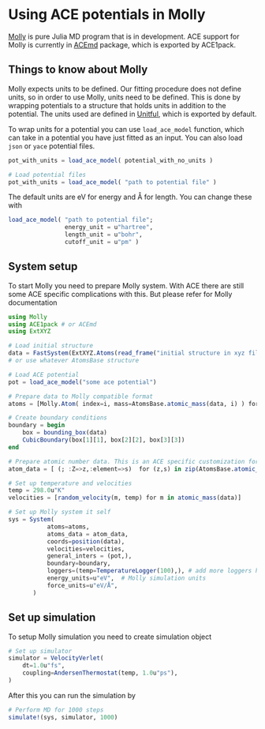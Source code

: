 # Using ACE potentials in Molly

[Molly](https://github.com/JuliaMolSim/Molly.jl) is pure Julia MD program that is in development.
ACE support for Molly is currently in [ACEmd](https://github.com/ACEsuit/ACEmd.jl) package,
which is exported by ACE1pack. 


## Things to know about Molly

Molly expects units to be defined. Our fitting procedure does not define units,
so in order to use Molly, units need to be defined. This is done by wrapping potentials to
a structure that holds units in addition to the potential. The units used are defined in [Unitful](https://github.com/PainterQubits/Unitful.jl), which is exported by default.

To wrap units for a potential you can use `load_ace_model` function, which can take in
a potential you have just fitted as an input. You can also load `json` or `yace` potential
files.

```julia
pot_with_units = load_ace_model( potential_with_no_units )

# Load potential files
pot_with_units = load_ace_model( "path to potential file" )
```

The default units are eV for energy and Å for length. You can change these with

```julia
load_ace_model( "path to potential file";
                energy_unit = u"hartree",
                length_unit = u"bohr",
                cutoff_unit = u"pm" )
```

## System setup

To start Molly you need to prepare Molly system. With ACE there are still some ACE specific complications with this. But please refer for Molly documentation 

```julia
using Molly
using ACE1pack # or ACEmd
using ExtXYZ

# Load initial structure
data = FastSystem(ExtXYZ.Atoms(read_frame("initial structure in xyz file")))
# or use whatever AtomsBase structure

# Load ACE potential
pot = load_ace_model("some ace potential")

# Prepare data to Molly compatible format
atoms = [Molly.Atom( index=i, mass=AtomsBase.atomic_mass(data, i) ) for i in 1:length(data) ]

# Create boundary conditions
boundary = begin
    box = bounding_box(data)
    CubicBoundary(box[1][1], box[2][2], box[3][3])
end

# Prepare atomic number data. This is an ACE specific customization for older Molly versions.
atom_data = [ (; :Z=>z,:element=>s)  for (z,s) in zip(AtomsBase.atomic_number(data), AtomsBase.atomic_symbol(data))  ]

# Set up temperature and velocities
temp = 298.0u"K"
velocities = [random_velocity(m, temp) for m in atomic_mass(data)]

# Set up Molly system it self
sys = System(
           atoms=atoms,
           atoms_data = atom_data,
           coords=position(data),
           velocities=velocities,
           general_inters = (pot,),
           boundary=boundary,
           loggers=(temp=TemperatureLogger(100),), # add more loggers here
           energy_units=u"eV",  # Molly simulation units
           force_units=u"eV/Å",
       )
```

## Set up simulation

To setup Molly simulation you need to create simulation object

```julia
# Set up simulator
simulator = VelocityVerlet(
    dt=1.0u"fs",
    coupling=AndersenThermostat(temp, 1.0u"ps"),
)
```

After this you can run the simulation by

```julia
# Perform MD for 1000 steps
simulate!(sys, simulator, 1000)
```